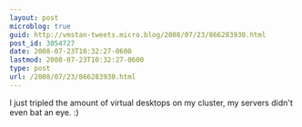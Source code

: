 ```yaml
---
layout: post
microblog: true
guid: http://vmstan-tweets.micro.blog/2008/07/23/866283930.html
post_id: 3054727
date: 2008-07-23T10:32:27-0600
lastmod: 2008-07-23T10:32:27-0600
type: post
url: /2008/07/23/866283930.html
---
```

I just tripled the amount of virtual desktops on my cluster, my servers didn't even bat an eye. :)
